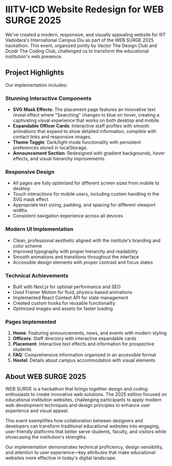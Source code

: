 # IIITV-ICD Website Redesign for WEB SURGE 2025

We've created a modern, responsive, and visually appealing website for IIIT Vadodara's International Campus Diu as part of the WEB SURGE 2025 hackathon. This event, organized jointly by Vector The Design Club and Dcodr The Coding Club, challenged us to transform the educational institution's web presence.

## Project Highlights

Our implementation includes:

### Stunning Interactive Components
- **SVG Mask Effects**: The placement page features an innovative text reveal effect where "Searching" changes to blue on hover, creating a captivating visual experience that works on both desktop and mobile.
- **Expandable Officer Cards**: Interactive staff profiles with smooth animations that expand to show detailed information, complete with contact links and responsive images.
- **Theme Toggle**: Dark/light mode functionality with persistent preferences stored in localStorage.
- **Announcement Section**: Redesigned with gradient backgrounds, hover effects, and visual hierarchy improvements.

### Responsive Design
- All pages are fully optimized for different screen sizes from mobile to desktop
- Touch interactions for mobile users, including custom handling in the SVG mask effect
- Appropriate text sizing, padding, and spacing for different viewport widths
- Consistent navigation experience across all devices

### Modern UI Implementation
- Clean, professional aesthetic aligned with the institute's branding and color scheme
- Improved typography with proper hierarchy and readability
- Smooth animations and transitions throughout the interface
- Accessible design elements with proper contrast and focus states

### Technical Achievements
- Built with Next.js for optimal performance and SEO
- Used Framer Motion for fluid, physics-based animations
- Implemented React Context API for state management
- Created custom hooks for reusable functionality
- Optimized images and assets for faster loading

### Pages Implemented
1. **Home**: Featuring announcements, news, and events with modern styling
2. **Officers**: Staff directory with interactive expandable cards
3. **Placement**: Interactive text effects and information for prospective students
4. **FAQ**: Comprehensive information organized in an accessible format
5. **Hostel**: Details about campus accommodation with visual elements

## About WEB SURGE 2025

WEB SURGE is a hackathon that brings together design and coding enthusiasts to create innovative web solutions. The 2025 edition focused on educational institution websites, challenging participants to apply modern web development techniques and design principles to enhance user experience and visual appeal.

This event exemplifies how collaboration between designers and developers can transform traditional educational websites into engaging, user-friendly platforms that better serve students, faculty, and visitors while showcasing the institution's strengths.

Our implementation demonstrates technical proficiency, design sensibility, and attention to user experience—key attributes that make educational websites more effective in today's digital landscape.
